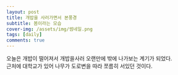 ```yaml
---
layout: post
title: 개밥을 사러가면서 본풍경
subtitle: 봄이라는 모습 
cover-img: /assets/img/썸네일.png
tags: [daily]
comments: true
---
```

오늘은 개밥이 떨어져서 개밥을사러 오랜만에 밖에 나가보는 계기가 되었다.  
근처에 대학교가 있어 나무가 도로변을 따라 쪼름히 서있던 것이다.
